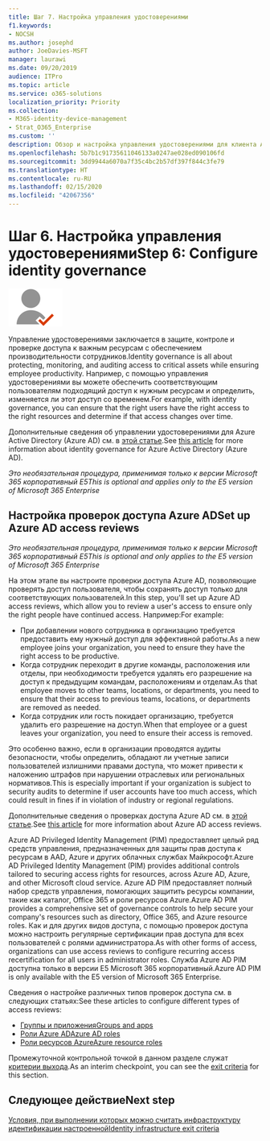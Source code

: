 ```yaml
---
title: Шаг 7. Настройка управления удостоверениями
f1.keywords:
- NOCSH
ms.author: josephd
author: JoeDavies-MSFT
manager: laurawi
ms.date: 09/20/2019
audience: ITPro
ms.topic: article
ms.service: o365-solutions
localization_priority: Priority
ms.collection:
- M365-identity-device-management
- Strat_O365_Enterprise
ms.custom: ''
description: Обзор и настройка управления удостоверениями для клиента Azure AD.
ms.openlocfilehash: 5b7b1c91735611046133a0247ae028ed090106fd
ms.sourcegitcommit: 3dd9944a6070a7f35c4bc2b57df397f844c3fe79
ms.translationtype: HT
ms.contentlocale: ru-RU
ms.lasthandoff: 02/15/2020
ms.locfileid: "42067356"
---
```

# <a name="step-6-configure-identity-governance"></a><span data-ttu-id="ccb9c-103">Шаг 6. Настройка управления удостоверениями</span><span class="sxs-lookup"><span data-stu-id="ccb9c-103">Step 6: Configure identity governance</span></span>

![Этап 2. Удостоверения](../media/deploy-foundation-infrastructure/identity_icon-small.png)

<span data-ttu-id="ccb9c-105">Управление удостоверениями заключается в защите, контроле и проверке доступа к важным ресурсам с обеспечением производительности сотрудников.</span><span class="sxs-lookup"><span data-stu-id="ccb9c-105">Identity governance is all about protecting, monitoring, and auditing access to critical assets while ensuring employee productivity.</span></span> <span data-ttu-id="ccb9c-106">Например, с помощью управления удостоверениями вы можете обеспечить соответствующим пользователям подходящий доступ к нужным ресурсам и определить, изменяется ли этот доступ со временем.</span><span class="sxs-lookup"><span data-stu-id="ccb9c-106">For example, with identity governance, you can ensure that the right users have the right access to the right resources and determine if that access changes over time.</span></span>

<span data-ttu-id="ccb9c-107">Дополнительные сведения об управлении удостоверениями для Azure Active Directory (Azure AD) см. в [этой статье](https://docs.microsoft.com/azure/active-directory/governance/identity-governance-overview).</span><span class="sxs-lookup"><span data-stu-id="ccb9c-107">See [this article](https://docs.microsoft.com/azure/active-directory/governance/identity-governance-overview) for more information about identity governance for Azure Active Directory (Azure AD).</span></span>


<span data-ttu-id="ccb9c-108">*Это необязательная процедура, применимая только к версии Microsoft 365 корпоративный E5*</span><span class="sxs-lookup"><span data-stu-id="ccb9c-108">*This is optional and applies only to the E5 version of Microsoft 365 Enterprise*</span></span>


<a name="identity-access-reviews"></a>
## <a name="set-up-azure-ad-access-reviews"></a><span data-ttu-id="ccb9c-109">Настройка проверок доступа Azure AD</span><span class="sxs-lookup"><span data-stu-id="ccb9c-109">Set up Azure AD access reviews</span></span>

<span data-ttu-id="ccb9c-110">*Это необязательная процедура, применимая только к версии Microsoft 365 корпоративный E5*</span><span class="sxs-lookup"><span data-stu-id="ccb9c-110">*This is optional and only applies to the E5 version of Microsoft 365 Enterprise*</span></span>

<span data-ttu-id="ccb9c-111">На этом этапе вы настроите проверки доступа Azure AD, позволяющие проверять доступ пользователя, чтобы сохранять доступ только для соответствующих пользователей.</span><span class="sxs-lookup"><span data-stu-id="ccb9c-111">In this step, you'll set up Azure AD access reviews, which allow you to review a user's access to ensure only the right people have continued access.</span></span> <span data-ttu-id="ccb9c-112">Например:</span><span class="sxs-lookup"><span data-stu-id="ccb9c-112">For example:</span></span>

- <span data-ttu-id="ccb9c-113">При добавлении нового сотрудника в организацию требуется предоставить ему нужный доступ для эффективной работы.</span><span class="sxs-lookup"><span data-stu-id="ccb9c-113">As a new employee joins your organization, you need to ensure they have the right access to be productive.</span></span>
- <span data-ttu-id="ccb9c-114">Когда сотрудник переходит в другие команды, расположения или отделы, при необходимости требуется удалять его разрешение на доступ к предыдущим командам, расположениям и отделам.</span><span class="sxs-lookup"><span data-stu-id="ccb9c-114">As that employee moves to other teams, locations, or departments, you need to ensure that their access to previous teams, locations, or departments are removed as needed.</span></span>
- <span data-ttu-id="ccb9c-115">Когда сотрудник или гость покидает организацию, требуется удалить его разрешение на доступ.</span><span class="sxs-lookup"><span data-stu-id="ccb9c-115">When that employee or a guest leaves your organization, you need to ensure their access is removed.</span></span>

<span data-ttu-id="ccb9c-116">Это особенно важно, если в организации проводятся аудиты безопасности, чтобы определить, обладают ли учетные записи пользователей излишними правами доступа, что может привести к наложению штрафов при нарушении отраслевых или региональных нормативов.</span><span class="sxs-lookup"><span data-stu-id="ccb9c-116">This is especially important if your organization is subject to security audits to determine if user accounts have too much access, which could result in fines if in violation of industry or regional regulations.</span></span>

<span data-ttu-id="ccb9c-117">Дополнительные сведения о проверках доступа Azure AD см. в [этой статье](https://docs.microsoft.com/azure/active-directory/governance/access-reviews-overview).</span><span class="sxs-lookup"><span data-stu-id="ccb9c-117">See [this article](https://docs.microsoft.com/azure/active-directory/governance/access-reviews-overview) for more information about Azure AD access reviews.</span></span>

<span data-ttu-id="ccb9c-118">Azure AD Privileged Identity Management (PIM) предоставляет целый ряд средств управления, предназначенных для защиты прав доступа к ресурсам в AAD, Azure и других облачных службах Майкрософт.</span><span class="sxs-lookup"><span data-stu-id="ccb9c-118">Azure AD Privileged Identity Management (PIM) provides additional controls tailored to securing access rights for resources, across Azure AD, Azure, and other Microsoft cloud service.</span></span> <span data-ttu-id="ccb9c-119">Azure AD PIM предоставляет полный набор средств управления, помогающих защитить ресурсы компании, такие как каталог, Office 365 и роли ресурсов Azure.</span><span class="sxs-lookup"><span data-stu-id="ccb9c-119">Azure AD PIM provides a comprehensive set of governance controls to help secure your company's resources such as directory, Office 365, and Azure resource roles.</span></span> <span data-ttu-id="ccb9c-120">Как и для других видов доступа, с помощью проверок доступа можно настроить регулярные сертификации прав доступа для всех пользователей с ролями администратора.</span><span class="sxs-lookup"><span data-stu-id="ccb9c-120">As with other forms of access, organizations can use access reviews to configure recurring access recertification for all users in administrator roles.</span></span> <span data-ttu-id="ccb9c-121">Служба Azure AD PIM доступна только в версии E5 Microsoft 365 корпоративный.</span><span class="sxs-lookup"><span data-stu-id="ccb9c-121">Azure AD PIM is only available with the E5 version of Microsoft 365 Enterprise.</span></span>

<span data-ttu-id="ccb9c-122">Сведения о настройке различных типов проверок доступа см. в следующих статьях:</span><span class="sxs-lookup"><span data-stu-id="ccb9c-122">See these articles to configure different types of access reviews:</span></span>

- [<span data-ttu-id="ccb9c-123">Группы и приложения</span><span class="sxs-lookup"><span data-stu-id="ccb9c-123">Groups and apps</span></span>](https://docs.microsoft.com/azure/active-directory/governance/create-access-review)
- [<span data-ttu-id="ccb9c-124">Роли Azure AD</span><span class="sxs-lookup"><span data-stu-id="ccb9c-124">Azure AD roles</span></span>](https://docs.microsoft.com/azure/active-directory/privileged-identity-management/pim-how-to-start-security-review?toc=%2fazure%2factive-directory%2fgovernance%2ftoc.json)
- [<span data-ttu-id="ccb9c-125">Роли ресурсов Azure</span><span class="sxs-lookup"><span data-stu-id="ccb9c-125">Azure resource roles</span></span>](https://docs.microsoft.com/azure/active-directory/privileged-identity-management/pim-resource-roles-start-access-review?toc=%2fazure%2factive-directory%2fgovernance%2ftoc.json)

<span data-ttu-id="ccb9c-126">Промежуточной контрольной точкой в данном разделе служат [критерии выхода](identity-exit-criteria.md#crit-identity-access-reviews).</span><span class="sxs-lookup"><span data-stu-id="ccb9c-126">As an interim checkpoint, you can see the [exit criteria](identity-exit-criteria.md#crit-identity-access-reviews) for this section.</span></span>

## <a name="next-step"></a><span data-ttu-id="ccb9c-127">Следующее действие</span><span class="sxs-lookup"><span data-stu-id="ccb9c-127">Next step</span></span>

[<span data-ttu-id="ccb9c-128">Условия, при выполнении которых можно считать инфраструктуру идентификации настроенной</span><span class="sxs-lookup"><span data-stu-id="ccb9c-128">Identity infrastructure exit criteria</span></span>](identity-exit-criteria.md)

